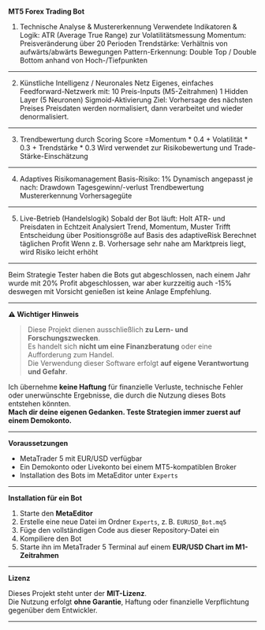 **MT5 Forex Trading Bot**

1. Technische Analyse & Mustererkennung
Verwendete Indikatoren & Logik:
ATR (Average True Range) zur Volatilitätsmessung
Momentum: Preisveränderung über 20 Perioden
Trendstärke: Verhältnis von aufwärts/abwärts Bewegungen
Pattern-Erkennung:
Double Top / Double Bottom anhand von Hoch-/Tiefpunkten
---
2. Künstliche Intelligenz / Neuronales Netz
Eigenes, einfaches Feedforward-Netzwerk mit:
10 Preis-Inputs (M5-Zeitrahmen)
1 Hidden Layer (5 Neuronen)
Sigmoid-Aktivierung
Ziel: Vorhersage des nächsten Preises
Preisdaten werden normalisiert, dann verarbeitet und wieder denormalisiert.
---
3. Trendbewertung durch Scoring
Score =Momentum * 0.4 + Volatilität * 0.3 + Trendstärke * 0.3
Wird verwendet zur Risikobewertung und Trade-Stärke-Einschätzung
---
4. Adaptives Risikomanagement
Basis-Risiko: 1%
Dynamisch angepasst je nach:
Drawdown
Tagesgewinn/-verlust
Trendbewertung
Mustererkennung
Vorhersagegüte
---
5. Live-Betrieb (Handelslogik)
Sobald der Bot läuft:
Holt ATR- und Preisdaten in Echtzeit
Analysiert Trend, Momentum, Muster
Trifft Entscheidung über Positionsgröße auf Basis des adaptiveRisk
Berechnet täglichen Profit
Wenn z. B. Vorhersage sehr nahe am Marktpreis liegt, wird Risiko leicht erhöht

---

Beim Strategie Tester haben die Bots gut abgeschlossen, nach einem Jahr wurde mit 20% Profit abgeschlossen, war aber kurzzeitig auch -15% deswegen mit Vorsicht genießen ist keine Anlage Empfehlung. 

---

**⚠️ Wichtiger Hinweis**

> Diese Projekt dienen ausschließlich **zu Lern- und Forschungszwecken**.  
> Es handelt sich **nicht um eine Finanzberatung** oder eine Aufforderung zum Handel.  
> Die Verwendung dieser Software erfolgt **auf eigene Verantwortung und Gefahr**.

Ich übernehme **keine Haftung** für finanzielle Verluste, technische Fehler oder unerwünschte Ergebnisse, die durch die Nutzung dieses Bots entstehen könnten.  
**Mach dir deine eigenen Gedanken. Teste Strategien immer zuerst auf einem Demokonto.**

---

**Voraussetzungen**

- MetaTrader 5 mit EUR/USD verfügbar
- Ein Demokonto oder Livekonto bei einem MT5-kompatiblen Broker
- Installation des Bots im MetaEditor unter `Experts`

---

**Installation für ein Bot**

1. Starte den **MetaEditor**
2. Erstelle eine neue Datei im Ordner `Experts`, z. B. `EURUSD_Bot.mq5`
3. Füge den vollständigen Code aus dieser Repository-Datei ein
4. Kompiliere den Bot
5. Starte ihn im MetaTrader 5 Terminal auf einem **EUR/USD Chart im M1-Zeitrahmen**

---

**Lizenz**

Dieses Projekt steht unter der **MIT-Lizenz**.  
Die Nutzung erfolgt **ohne Garantie**, Haftung oder finanzielle Verpflichtung gegenüber dem Entwickler.

---
